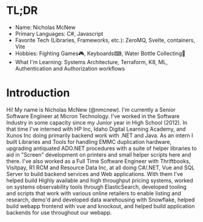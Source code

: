 # TL;DR

- Name: Nicholas McNew
- Primary Languages: C#, Javascript
- Favorite Tech (Libraries, Frameworks, etc.): ZeroMQ, Svelte, containers, Vite
- Hobbies: Fighting Games🎮, Keyboards⌨, Water Bottle Collecting🥤
- What I'm Learning: Systems Architecture, Terraform, K8, ML, Authentication and Authorization workflows

# Introduction

Hi! My name is Nicholas McNew (@nmcnew). I'm currently a Senior Software Engineer at Micron Technology. I've worked 
in the Software Industry in some capacity since my Junior year in
High School (2012). In that time I've interned with HP Inc, Idaho Digital Learning Academy, and Xunos Inc doing 
primarily backend work with .NET and Java. As an intern I built Libraries and Tools for handling EMMC duplication 
hardware, upgrading antiquated ADO.NET procedures with a suite of helper libraries to aid in "Screen" development on 
printers and small helper scripts here and there. I've also worked as a Full Time Software Engineer with Thriftbooks, 
Visitpay, R1 RCM and Resource Data Inc, at all doing C#/.NET, Vue and SQL Server to build backend services and Web 
applications. With them I've helped build Highly available and high throughput pricing systems, worked on systems 
observability tools through ElasticSearch, developed tooling and scripts that work with various online retailers
to enable listing and research, demo'd and developed data warehousing with Snowflake, helped build webapp frontend with
vue and knockout, and helped build application backends for use throughout our webapp. 
